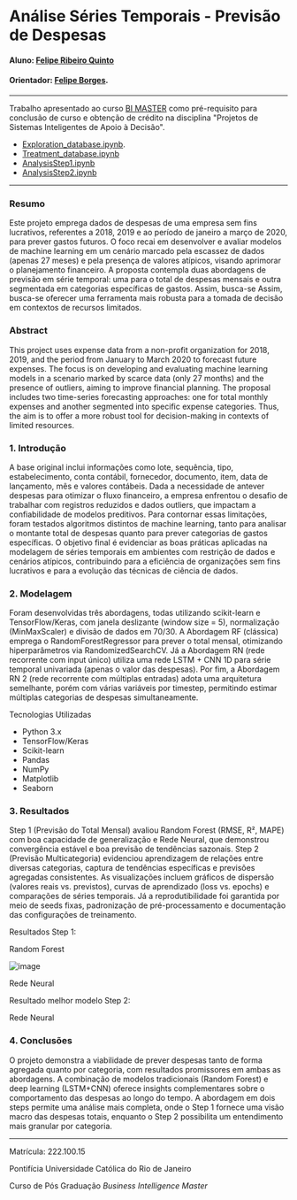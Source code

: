 <!-- antes de enviar a versão final, solicitamos que todos os comentários, colocados para orientação ao aluno, sejam removidos do arquivo -->
# Análise Séries Temporais - Previsão de Despesas

#### Aluno: [Felipe Ribeiro Quinto](https://github.com/felipequinto)
#### Orientador: [Felipe Borges](https://github.com/FelipeBorgesC).

---

Trabalho apresentado ao curso [BI MASTER](https://ica.puc-rio.ai/bi-master) como pré-requisito para conclusão de curso e obtenção de crédito na disciplina "Projetos de Sistemas Inteligentes de Apoio à Decisão".

<!-- para os links a seguir, caso os arquivos estejam no mesmo repositório que este README, não há necessidade de incluir o link completo: basta incluir o nome do arquivo, com extensão, que o GitHub completa o link corretamente -->
- [Exploration_database.ipynb](Exploration_database.ipynb). <!-- caso não aplicável, remover esta linha -->
- [Treatment_database.ipynb](Treatment_database.ipynb)
- [AnalysisStep1.ipynb](AnalysisStep1.ipynb)
- [AnalysisStep2.ipynb](AnalysisStep2.ipynb)
  
---

### Resumo
Este projeto emprega dados de despesas de uma empresa sem fins lucrativos, referentes a 2018, 2019 e ao período de janeiro a março de 2020, para prever gastos futuros. O foco recai em desenvolver e avaliar modelos de machine learning em um cenário marcado pela escassez de dados (apenas 27 meses) e pela presença de valores atípicos, visando aprimorar o planejamento financeiro. A proposta contempla duas abordagens de previsão em série temporal: uma para o total de despesas mensais e outra segmentada em categorias específicas de gastos. Assim, busca-se Assim, busca-se oferecer uma ferramenta mais robusta para a tomada de decisão em contextos de recursos limitados.
<!-- trocar o texto abaixo pelo resumo do trabalho, em português -->

### Abstract <!-- Opcional! Caso não aplicável, remover esta seção -->

<!-- trocar o texto abaixo pelo resumo do trabalho, em inglês -->
This project uses expense data from a non-profit organization for 2018, 2019, and the period from January to March 2020 to forecast future expenses. The focus is on developing and evaluating machine learning models in a scenario marked by scarce data (only 27 months) and the presence of outliers, aiming to improve financial planning. The proposal includes two time-series forecasting approaches: one for total monthly expenses and another segmented into specific expense categories. Thus, the aim is to offer a more robust tool for decision-making in contexts of limited resources.


### 1. Introdução
A base original inclui informações como lote, sequência, tipo, estabelecimento, conta contábil, fornecedor, documento, item, data de lançamento, mês e valores contábeis. Dada a necessidade de antever despesas para otimizar o fluxo financeiro, a empresa enfrentou o desafio de trabalhar com registros reduzidos e dados outliers, que impactam a confiabilidade de modelos preditivos. Para contornar essas limitações, foram testados algoritmos distintos de machine learning, tanto para analisar o montante total de despesas quanto para prever categorias de gastos específicas. O objetivo final é evidenciar as boas práticas aplicadas na modelagem de séries temporais em ambientes com restrição de dados e cenários atípicos, contribuindo para a eficiência de organizações sem fins lucrativos e para a evolução das técnicas de ciência de dados.

### 2. Modelagem
Foram desenvolvidas três abordagens, todas utilizando scikit-learn e TensorFlow/Keras, com janela deslizante (window size = 5), normalização (MinMaxScaler) e divisão de dados em 70/30. A Abordagem RF (clássica) emprega o RandomForestRegressor para prever o total mensal, otimizando hiperparâmetros via RandomizedSearchCV. Já a Abordagem RN (rede recorrente com input único) utiliza uma rede LSTM + CNN 1D para série temporal univariada (apenas o valor das despesas). Por fim, a Abordagem RN 2 (rede recorrente com múltiplas entradas) adota uma arquitetura semelhante, porém com várias variáveis por timestep, permitindo estimar múltiplas categorias de despesas simultaneamente.

Tecnologias Utilizadas

- Python 3.x
- TensorFlow/Keras
- Scikit-learn
- Pandas
- NumPy
- Matplotlib
- Seaborn

### 3. Resultados

Step 1 (Previsão do Total Mensal) avaliou Random Forest (RMSE, R², MAPE) com boa capacidade de generalização e Rede Neural, que demonstrou convergência estável e boa previsão de tendências sazonais. Step 2 (Previsão Multicategoria) evidenciou aprendizagem de relações entre diversas categorias, captura de tendências específicas e previsões agregadas consistentes. As visualizações incluem gráficos de dispersão (valores reais vs. previstos), curvas de aprendizado (loss vs. epochs) e comparações de séries temporais. Já a reprodutibilidade foi garantida por meio de seeds fixas, padronização de pré-processamento e documentação das configurações de treinamento.

Resultados Step 1:

Random Forest

![image](https://github.com/user-attachments/assets/8a618fc6-a350-4af0-923e-c519094d72be)


Rede Neural

Resultado melhor modelo Step 2:

Rede Neural


### 4. Conclusões

O projeto demonstra a viabilidade de prever despesas tanto de forma agregada quanto por categoria, com resultados promissores em ambas as abordagens. A combinação de modelos tradicionais (Random Forest) e deep learning (LSTM+CNN) oferece insights complementares sobre o comportamento das despesas ao longo do tempo.
A abordagem em dois steps permite uma análise mais completa, onde o Step 1 fornece uma visão macro das despesas totais, enquanto o Step 2 possibilita um entendimento mais granular por categoria.

---

Matrícula: 222.100.15

Pontifícia Universidade Católica do Rio de Janeiro

Curso de Pós Graduação *Business Intelligence Master*
